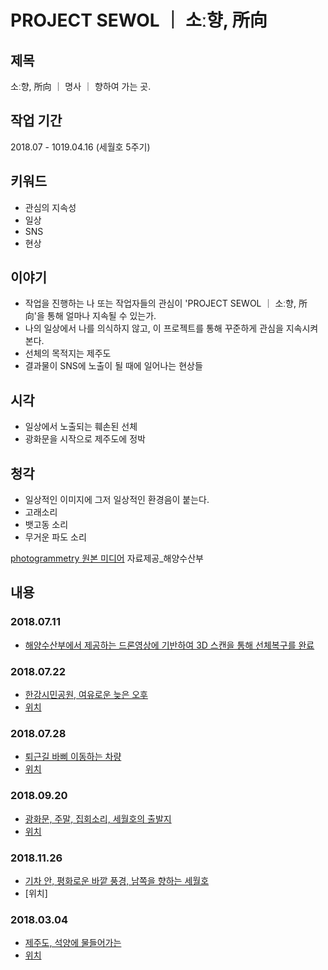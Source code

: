 # PROJECT SEWOL ｜ 소ː향, 所向

## 제목
소ː향, 所向 ｜ 명사 ｜ 향하여 가는 곳.

## 작업 기간
2018.07 - 1019.04.16 (세월호 5주기)

## 키워드
- 관심의 지속성
- 일상
- SNS
- 현상

## 이야기
- 작업을 진행하는 나 또는 작업자들의 관심이 'PROJECT SEWOL ｜ 소ː향, 所向'을 통해 얼마나 지속될 수 있는가. 
- 나의 일상에서 나를 의식하지 않고, 이 프로젝트를 통해 꾸준하게 관심을 지속시켜본다.
- 선체의 목적지는 제주도
- 결과물이 SNS에 노출이 될 때에 일어나는 현상들

## 시각
- 일상에서 노출되는 훼손된 선체
- 광화문을 시작으로 제주도에 정박

## 청각

- 일상적인 이미지에 그저 일상적인 환경음이 붙는다.
- 고래소리
- 뱃고동 소리
- 무거운 파도 소리


[photogrammetry 원본 미디어](https://www.youtube.com/watch?v=o0pCB_CBhv0) 자료제공_해양수산부




## 내용

### 2018.07.11
- [해양수산부에서 제공하는 드론영상에 기반하여 3D 스캔을 통해 선체복구를 완료](https://www.youtube.com/watch?v=GPEKzKmHZlE)

### 2018.07.22
- [한강시민공원, 여유로운 늦은 오후](https://youtu.be/0yoKR-SPK98)
- [위치](https://goo.gl/maps/gvFE5TFkgtM2)

### 2018.07.28
- [퇴근길 바삐 이동하는 차량](https://youtu.be/PZBWIA0TTgo)
- [위치](https://goo.gl/maps/TANnjM2r1EC2)

### 2018.09.20
- [광화문, 주말, 집회소리, 세월호의 출발지](https://youtu.be/usqVCyyqMEw)
- [위치](https://goo.gl/maps/8JFuUaAc4Z92)

### 2018.11.26
- [기차 안, 평화로운 바깥 풍경, 남쪽을 향하는 세월호](https://youtu.be/5ClRP7igTr4)
- [위치]

### 2018.03.04
- [제주도, 석양에 물들어가는](https://youtu.be/9kRVxnP8QX0)
- [위치](https://goo.gl/maps/wSie2zDPq912)
